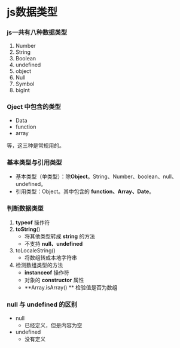 # js数据类型

### js一共有八种数据类型

1. Number
2. String
3. Boolean
4. undefined
5. object
6. Null
7. Symbol
8. bigInt



### Oject 中包含的类型

- Data
- function
- array

等，这三种是常规用的。



### 基本类型与引用类型

- 基本类型（单类型）：除**Object**。String、Number、boolean、null、undefined。
- 引用类型：Object。其中包含的 **function、Array、Date**。



### 判断数据类型

1. **typeof**   操作符
2. **toString**()
   - 将其他类型转成 **string** 的方法
   - 不支持 **null、undefined**
3. toLocaleString()
   - 将数组转成本地字符串
4. 检测数组类型的方法
   - **instanceof**   操作符
   - 对象的 **constructor** 属性
   - **Array.isArray() **  检验值是否为数组



### null 与 undefined 的区别

- null
  - 已经定义，但是内容为空
- undefined
  - 没有定义

